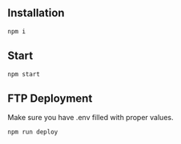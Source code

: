 ## Installation

`npm i`

## Start

`npm start`

## FTP Deployment

Make sure you have .env filled with proper values.

`npm run deploy`
